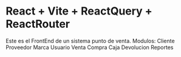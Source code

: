 # React + Vite + ReactQuery + ReactRouter

Este es el FrontEnd de un sistema punto de venta. 
Modulos:
  Cliente
  Proveedor
  Marca
  Usuario
  Venta
  Compra
  Caja
  Devolucion
  Reportes
